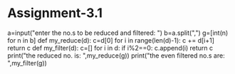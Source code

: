 # Assignment-3.1
a=input("enter the no.s to be reduced and filtered: ")
b=a.split(",")
g=[int(n) for n in b]
def my_reduce(d):
    c=d[0]
    for i in range(len(d)-1):
        c += d[i+1]
    return c
def my_filter(d):
    c=[]
    for i in d:
        if i%2==0:
            c.append(i)
    return c
print("the reduced no. is: ",my_reduce(g))
print("the even filtered no.s are: ",my_filter(g))
